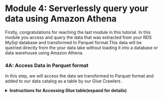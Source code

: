 
# Module 4: Serverlessly query your data using Amazon Athena

Firstly, congratulations for reaching the last module in this tutorial. In this module you access and query the data that was extracted from your RDS MySql database and transformed to Parquet format.This data will be queiried directly from the your data lake without loading it into a database or data warehouse using Amazon Athena. 


### 4A: Access Data in Parquet format  

In this step, we will access the data we transformed to Parquet format and added to our data catalog as a table by our Glue Crawlers .

<details>
<summary><strong>Instructions for Accessing Glue table(expand for details)</strong></summary><p>

1. Go to [AWS Glue](https://console.aws.amazon.com/glue/home?region=us-east-1) on the console.

1. On the left pane, under the Data catlog section, select **Tables**.

1. Select the checkbox beside the table name and click the **Action** dropdown button to reveal different actions you can perform on the table.
	
	<img src="images/tableAction.png" width="100%">

1. To access the data in the table, select the **view data** option. This will open up Amazon Athena in a new tab with a query and result window as shown below

	<img src="images/previewData.png" width="100%">
	
1. You can type and run any SQL query in the query window and the result will be displayed in the result window. For example, let us run a query to return all records which has Country value as USA. TO do this, copy, paste and run the following query in Amazon Athena ```SELECT * FROM "rds_mysql_2_mysql_test" where country ='USA';``` . Ensure to change the table name ```rds_mysql_2_mysql_test``` to your table name.

1. You can use Amazon Athena to run any other query you like against the data which is stored in your data lake ad you are charged for only the amaount of data scanned. 



